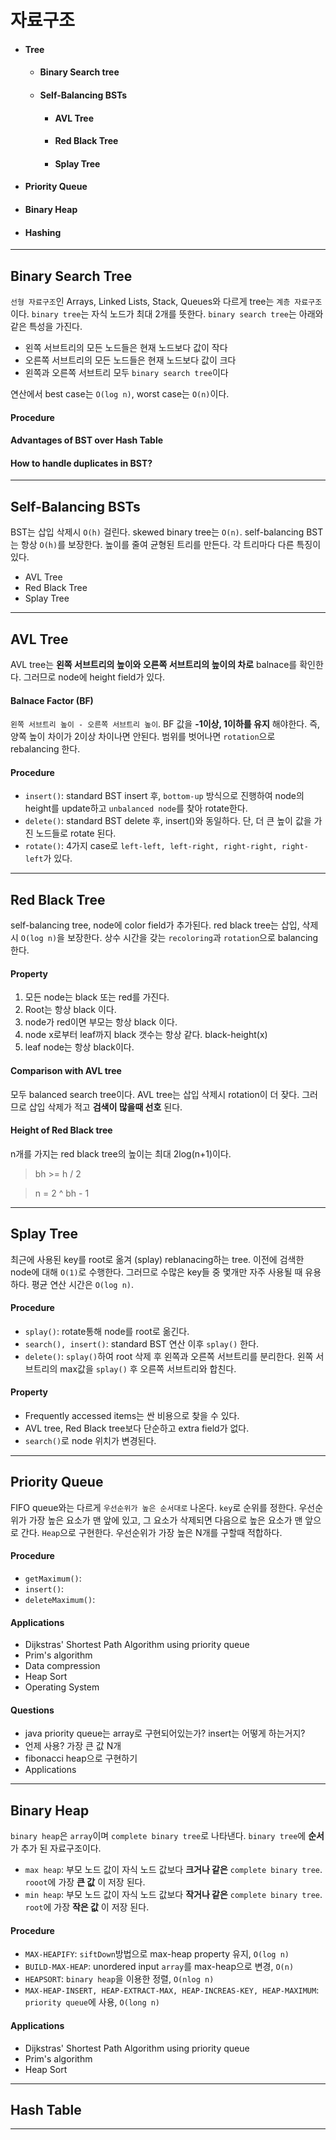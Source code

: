 # 자료구조
* #### Tree
  * #### Binary Search tree
  * #### Self-Balancing BSTs
    * #### AVL Tree
    * #### Red Black Tree
    * #### Splay Tree

* #### Priority Queue
* #### Binary Heap
* #### Hashing
----
## Binary Search Tree
`선형 자료구조`인 Arrays, Linked Lists, Stack, Queues와  다르게 tree는 `계층 자료구조`이다. `binary tree`는 자식 노드가 최대 2개를 뜻한다. `binary search tree`는 아래와 같은 특성을 가진다.

* 왼쪽 서브트리의 모든 노드들은 현재 노드보다 값이 작다
* 오른쪽 서브트리의 모든 노드들은 현재 노드보다 값이 크다
* 왼쪽과 오른쪽 서브트리 모두 `binary search tree`이다

연산에서 best case는 `O(log n)`, worst case는 `O(n)`이다.

#### Procedure

#### Advantages of BST over Hash Table

#### How to handle duplicates in BST?

---
## Self-Balancing BSTs
BST는 삽입 삭제시 `O(h)` 걸린다. skewed binary tree는 `O(n)`. self-balancing BST는 항상 `O(h)`를 보장한다. 높이를 줄여 균형된 트리를 만든다.
각 트리마다 다른 특징이 있다.

* AVL Tree
* Red Black Tree
* Splay Tree
---

## AVL Tree
AVL tree는 __왼쪽 서브트리의 높이와 오른쪽 서브트리의 높이의 차로__ balnace를 확인한다. 그러므로 node에 height field가 있다.

#### Balnace Factor (BF)
`왼쪽 서브트리 높이 - 오른쪽 서브트리 높이`. BF 값을 __-1이상, 1이하를 유지__ 해야한다. 즉, 양쪽 높이 차이가 2이상 차이나면 안된다. 범위를 벗어나면 `rotation`으로 rebalancing 한다.

#### Procedure
* `insert()`: standard BST insert 후, `bottom-up` 방식으로 진행하여 node의 height를 update하고 `unbalanced node`를 찾아 rotate한다.
* `delete()`: standard BST delete 후, insert()와 동일하다. 단, 더 큰 높이 값을 가진 노드들로 rotate 된다.
* `rotate()`: 4가지 case로 `left-left, left-right, right-right, right-left`가 있다.
---


## Red Black Tree
self-balancing tree, node에 color field가 추가된다.
red black tree는 삽입, 삭제시 `O(log n)`을 보장한다. 상수 시간을 갖는 `recoloring`과 `rotation`으로 balancing 한다.

#### Property
1. 모든 node는 black 또는 red를 가진다.
2. Root는 항상 black 이다.
3. node가 red이면 부모는 항상 black 이다.
4. node x로부터 leaf까지 black 갯수는 항상 같다. black-height(x)
5. leaf node는 항상 black이다.

#### Comparison with AVL tree
모두 balanced search tree이다. AVL tree는 삽입 삭제시 rotation이 더 잦다. 그러므로 삽입 삭제가 적고 __검색이 많을때 선호__ 된다.

#### Height of Red Black tree
n개를 가지는 red black tree의 높이는 최대 2log(n+1)이다.
>bh >= h / 2

> n = 2 ^ bh - 1

---

## Splay Tree
최근에 사용된 key를 root로 옮겨 (splay) reblanacing하는 tree. 이전에 검색한 node에 대해 `O(1)`로 수행한다. 그러므로 수많은 key들 중 몇개만 자주 사용될 때 유용하다. 평균 연산 시간은 `O(log n)`.

#### Procedure
* `splay()`: rotate통해 node를 root로 옮긴다.
* `search(), insert()`: standard BST 연산 이후 `splay()` 한다.
* `delete()`: `splay()`하여 root 삭제 후 왼쪽과 오른쪽 서브트리를 분리한다. 왼쪽 서브트리의 max값을 `splay()` 후 오른쪽 서브트리와 합친다.  

#### Property
* Frequently accessed items는 싼 비용으로 찾을 수 있다.
* AVL tree, Red Black tree보다 단순하고 extra field가 없다.
* `search()`로 node 위치가 변경된다.
---

## Priority Queue
FIFO queue와는 다르게 `우선순위가 높은 순서대로` 나온다. `key`로 순위를 정한다. 우선순위가 가장 높은 요소가 맨 앞에 있고, 그 요소가 삭제되면 다음으로 높은 요소가 맨 앞으로 간다. `Heap`으로 구현한다. 우선순위가 가장 높은 N개를 구할때 적합하다.

#### Procedure
 * `getMaximum()`:
 * `insert()`:
 * `deleteMaximum()`:

#### Applications
* Dijkstras' Shortest Path Algorithm using priority queue
* Prim's algorithm
* Data compression
* Heap Sort
* Operating System

#### Questions
* java priority queue는 array로 구현되어있는가? insert는 어떻게 하는거지?
* 언제 사용? 가장 큰 값 N개
* fibonacci heap으로 구현하기
* Applications
---

## Binary Heap
`binary heap`은 `array`이며 `complete binary tree`로 나타낸다. `binary tree`에 __순서__ 가 추가 된 자료구조이다.
 * `max heap`: 부모 노드 값이 자식 노드 값보다 __크거나 같은__ `complete binary tree`. `rooot`에 가장 **큰 값** 이 저장 된다.
 * `min heap`: 부모 노드 값이 자식 노드 값보다 __작거나 같은__ `complete binary tree`. `root`에 가장 **작은 값** 이 저장 된다.

#### Procedure
* `MAX-HEAPIFY`: `siftDown`방법으로 max-heap property 유지, `O(log n)`
* `BUILD-MAX-HEAP`: unordered input `array`를 max-heap으로 변경, `O(n)`
* `HEAPSORT`: `binary heap`을 이용한 정렬, `O(nlog n)`
* `MAX-HEAP-INSERT, HEAP-EXTRACT-MAX, HEAP-INCREAS-KEY, HEAP-MAXIMUM`: `priority queue`에 사용, `O(long n)`

#### Applications
* Dijkstras' Shortest Path Algorithm using priority queue
* Prim's algorithm
* Heap Sort
---

## Hash Table
---
